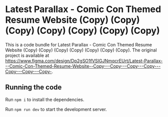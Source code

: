 
  # Latest Parallax - Comic Con Themed Resume Website (Copy) (Copy) (Copy) (Copy) (Copy) (Copy) (Copy)

  This is a code bundle for Latest Parallax - Comic Con Themed Resume Website (Copy) (Copy) (Copy) (Copy) (Copy) (Copy) (Copy). The original project is available at https://www.figma.com/design/Dp2gSO1fVSIGJNmqcrEUrt/Latest-Parallax---Comic-Con-Themed-Resume-Website--Copy---Copy---Copy---Copy---Copy---Copy---Copy-.

  ## Running the code

  Run `npm i` to install the dependencies.

  Run `npm run dev` to start the development server.
  